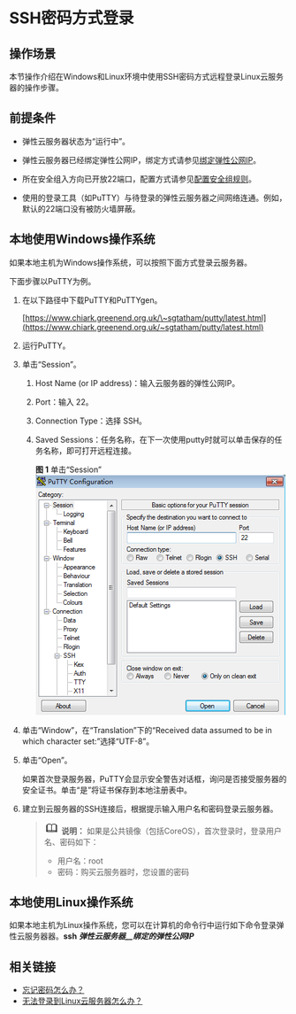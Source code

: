 # SSH密码方式登录<a name="ZH-CN_TOPIC_0017955633"></a>

## 操作场景<a name="section193261132111117"></a>

本节操作介绍在Windows和Linux环境中使用SSH密码方式远程登录Linux云服务器的操作步骤。

## 前提条件<a name="section58260650112020"></a>

-   弹性云服务器状态为“运行中”。
-   弹性云服务器已经绑定弹性公网IP，绑定方式请参见[绑定弹性公网IP](绑定弹性公网IP.md)。

-   所在安全组入方向已开放22端口，配置方式请参见[配置安全组规则](配置安全组规则.md)。
-   使用的登录工具（如PuTTY）与待登录的弹性云服务器之间网络连通。例如，默认的22端口没有被防火墙屏蔽。

## 本地使用Windows操作系统<a name="section62068112020"></a>

如果本地主机为Windows操作系统，可以按照下面方式登录云服务器。

下面步骤以PuTTY为例。

1.  在以下路径中下载PuTTY和PuTTYgen。

    [https://www.chiark.greenend.org.uk/\~sgtatham/putty/latest.html](https://www.chiark.greenend.org.uk/~sgtatham/putty/latest.html)

2.  运行PuTTY。
3.  单击“Session”。
    1.  Host Name \(or IP address\)：输入云服务器的弹性公网IP。
    2.  Port：输入 22。
    3.  Connection Type：选择 SSH。
    4.  Saved Sessions：任务名称，在下一次使用putty时就可以单击保存的任务名称，即可打开远程连接。

        **图 1**  单击“Session”<a name="fig74247114018"></a>  
        ![](figures/单击-Session.png "单击-Session")

4.  单击“Window”，在“Translation”下的“Received data assumed to be in which character set:”选择“UTF-8”。
5.  单击“Open”。

    如果首次登录服务器，PuTTY会显示安全警告对话框，询问是否接受服务器的安全证书。单击“是”将证书保存到本地注册表中。

6.  建立到云服务器的SSH连接后，根据提示输入用户名和密码登录云服务器。

    >![](public_sys-resources/icon-note.gif) **说明：** 
    >如果是公共镜像（包括CoreOS），首次登录时，登录用户名、密码如下：
    >-   用户名：root
    >-   密码：购买云服务器时，您设置的密码


## 本地使用Linux操作系统<a name="section20811823174313"></a>

如果本地主机为Linux操作系统，您可以在计算机的命令行中运行如下命令登录弹性云服务器器。**ssh** **_弹性云服务器__绑定的_**_**弹性公网IP**_

## 相关链接<a name="section2826432183510"></a>

-   [忘记密码怎么办？](重置密码使用场景介绍.md)
-   [无法登录到Linux云服务器怎么办？](https://support.huaweicloud.com/ecs_faq/zh-cn_topic_0105127983.html)

